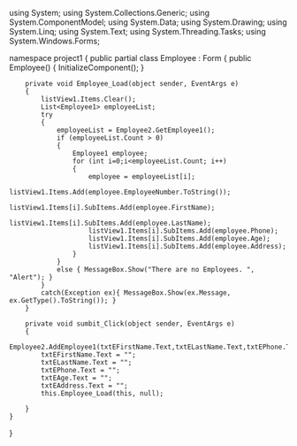 
using System;
using System.Collections.Generic;
using System.ComponentModel;
using System.Data;
using System.Drawing;
using System.Linq;
using System.Text;
using System.Threading.Tasks;
using System.Windows.Forms;

namespace project1
{
    public partial class Employee : Form
    {
        public Employee()
        {
            InitializeComponent();
        }

        private void Employee_Load(object sender, EventArgs e)
        {
            listView1.Items.Clear();
            List<Employee1> employeeList;
            try
            {
                employeeList = Employee2.GetEmployee1();
                if (employeeList.Count > 0)
                {
                    Employee1 employee;
                    for (int i=0;i<employeeList.Count; i++)
                    {
                        employee = employeeList[i];
                        listView1.Items.Add(employee.EmployeeNumber.ToString());
                        listView1.Items[i].SubItems.Add(employee.FirstName);
                        listView1.Items[i].SubItems.Add(employee.LastName);
                        listView1.Items[i].SubItems.Add(employee.Phone);
                        listView1.Items[i].SubItems.Add(employee.Age);
                        listView1.Items[i].SubItems.Add(employee.Address);
                    }
                }
                else { MessageBox.Show("There are no Employees. ", "Alert"); }
            }
            catch(Exception ex){ MessageBox.Show(ex.Message, ex.GetType().ToString()); }
        }

        private void sumbit_Click(object sender, EventArgs e)
        {
            Employee2.AddEmployee1(txtEFirstName.Text,txtELastName.Text,txtEPhone.Text,txtEAge.Text,txtEAddress.Text);
            txtEFirstName.Text = "";
            txtELastName.Text = "";
            txtEPhone.Text = "";
            txtEAge.Text = "";
            txtEAddress.Text = "";
            this.Employee_Load(this, null);

        }
    }
}
